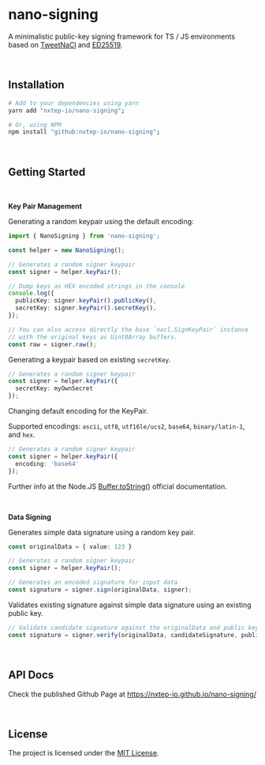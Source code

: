 nano-signing
============

A minimalistic public-key signing framework for TS / JS environments based on [TweetNaCl](https://github.com/dchest/tweetnacl-js) and [ED25519](https://ed25519.cr.yp.to/).

<br />

## Installation

```bash
# Add to your dependencies using yarn
yarn add "nxtep-io/nano-signing";

# Or, using NPM
npm install "github:nxtep-io/nano-signing";
```

<br />

## Getting Started

<br />

**Key Pair Management**

Generating a random keypair using the default encoding:

```typescript
import { NanoSigning } from 'nano-signing';

const helper = new NanoSigning();

// Generates a random signer keypair
const signer = helper.keyPair();

// Dump keys as HEX encoded strings in the console
console.log({
  publicKey: signer.keyPair().publicKey(),
  secretKey: signer.keyPair().secretKey(),
});

// You can also access directly the base `nacl.SignKeyPair` instance
// with the original keys as Uint8Array buffers.
const raw = signer.raw();
```

Generating a keypair based on existing `secretKey`.

```typescript
// Generates a random signer keypair
const signer = helper.keyPair({
  secretKey: myOwnSecret
});
```

Changing default encoding for the KeyPair. 

Supported encodings: `ascii`, `utf8`, `utf16le/ucs2`, `base64`, `binary/latin-1`, and `hex`.

```typescript
// Generates a random signer keypair
const signer = helper.keyPair({
  encoding: 'base64'
});
```

Further info at the  Node.JS [Buffer.toString()](https://nodejs.org/docs/latest/api/buffer.html#buffer_buffer) official documentation.

<br />

**Data Signing**

Generates simple data signature using a random key pair.

```typescript
const originalData = { value: 123 }

// Generates a random signer keypair
const signer = helper.keyPair();

// Generates an encoded signature for input data
const signature = signer.sign(originalData, signer);
```

Validates existing signature against simple data signature using an existing public key.

```typescript
// Validate candidate signature against the originalData and public key supplied
const signature = signer.verify(originalData, candidateSignature, publicKey);
```

<br />

## API Docs

Check the published Github Page at https://nxtep-io.github.io/nano-signing/

<br />

## License

The project is licensed under the [MIT License](./LICENSE.md).
